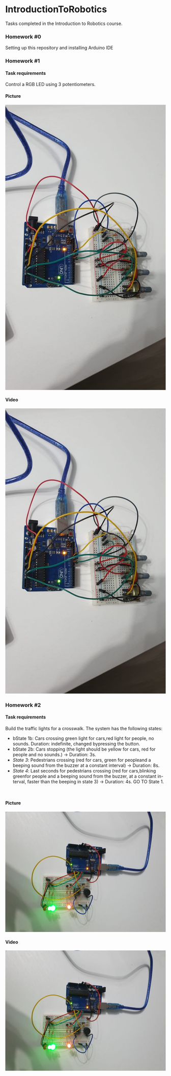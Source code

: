 # IntroductionToRobotics
Tasks completed in the Introduction to Robotics course.

### Homework #0
Setting up this repository and installing Arduino IDE

### Homework #1

#### Task requirements
Control a RGB LED using 3 potentiometers.

#### Picture
![Homework1](assets/Homework1-IntroductionToRobotics.jpeg)

#### Video
<a href =  "https://www.youtube.com/shorts/155iOZfabvE"><img src = "assets/Homework1-IntroductionToRobotics.jpeg"></a>

### Homework #2

#### Task requirements
Build  the  traffic  lights  for  a  crosswalk. The system has the following states:
  - bState 1b: Cars crossing  green light for cars,red  light  for  people,  no  sounds.   Duration:  indefinite,  changed  bypressing the button. 
  - bState 2b: Cars stopping (the  light  should  be  yellow  for  cars,  red  for  people  and  no  sounds.) -> Duration: 3s.
  - *State 3*: Pedestrians crossing (red for cars, green for peopleand a beeping sound from the buzzer at a constant interval) -> Duration: 8s.
  - *State 4*: Last seconds for pedestrians crossing (red for cars,blinking greenfor people and a beeping sound from the buzzer,  at a constant in-terval,  faster than the beeping in state 3) -> Duration: 4s. GO TO State 1.

<br>

#### Picture
![Homework2](assets/Homework2-IntroductionToRobotics.jpeg)

#### Video
<a href =  "https://youtube.com/shorts/HY_C5Y1m_iI?feature=share"><img src = "assets/Homework2-IntroductionToRobotics.jpeg"></a>



